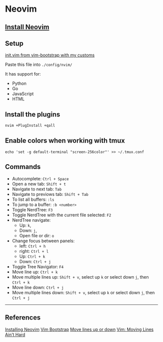 # Neovim

## [Install Neovim](https://github.com/neovim/neovim/wiki/Installing-Neovim)

## Setup

[init.vim from vim-bootstrap with my customs](init.vim)

Paste this file into `./config/nvim/`

It has support for:
- Python
- Go
- JavaScript
- HTML

## Install the plugins

```sh
nvim +PlugInstall +qall
```

## Enable colors when working with tmux

```
echo 'set -g default-terminal "screen-256color"' >> ~/.tmux.conf
```

## Commands

- Autocomplete: `Ctrl + Space`
- Open a new tab: `Shift + t`
- Navigate to next tab: `Tab`
- Navigate to previows tab: `Shift + Tab`
- To list all buffers: `:ls`
- To jump to a buffer: `:b <number>`
- Toggle NerdTree: `F3`
- Toggle NerdTree with the current file selected: `F2`
- NerdTree navigate: 
  - Up: `k`, 
  - Down: `j`, 
  - Open file or dir: `o`
- Change focus between panels: 
  - left: `Ctrl + h` 
  - right: `Ctrl + l`
  - Up: `Ctrl + k`
  - Down: `Ctrl + j`
- Toggle Tree Navigator: `F4`
- Move line up: `Ctrl + k`
- Move multiple lines up: `Shift + v`, select up `k` or select down `j`, then `Ctrl + k`
- Move line down: `Ctrl + j`
- Move multiple lines down: `Shift + v`, select up `k` or select down `j`, then `Ctrl + j`

-------

## References

[Installing Neovim](https://github.com/neovim/neovim/wiki/Installing-Neovim)
[Vim Bootstrap](www.vim-bootstrap.com)
[Move lines up or down](http://vim.wikia.com/wiki/Moving_lines_up_or_down)
[Vim: Moving Lines Ain't Hard](https://dockyard.com/blog/2013/09/26/vim-moving-lines-aint-hard)